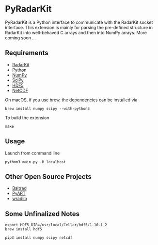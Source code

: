 PyRadarKit
==========

PyRadarKit is a Python interface to communicate with the RadarKit socket interface. This extension is mainly for parsing the pre-defined structure in RadarKit into well-behaved C arrays and then into NumPy arrays. More coming soon ...


## Requirements

- [RadarKit]
- [Python]
- [NumPy]
- [SciPy]
- [HDF5]
- [NetCDF]

On macOS, if you use brew, the dependencies can be installed via
```shell
brew install numpy scipy --with-python3
``````

To build the extension
```shell
make
```

## Usage

Launch from command line

```shell
python3 main.py -H localhost
``````

## Other Open Source Projects

- [Baltrad]
- [PyART]
- [wradlib]

[RadarKit]: https://git.arrc.ou.edu/cheo4524/radarkit.git
[Python]: https://www.python.org
[NumPy]: http://www.numpy.org
[SciPy]: https://www.scipy.org
[HDF5]: https://support.hdfgroup.org/HDF5
[NetCDF]: https://www.unidata.ucar.edu/software/netcdf
[Baltrad]: http://theradarcommunity.wikidot.com/tool:2
[PyART]: http://arm-doe.github.io/pyart
[wradlib]: http://wradlib.org


## Some Unfinalized Notes

```shell
export HDF5_DIR=/usr/local/Cellar/hdf5/1.10.1_2
brew install hdf5
```

```shell
pip3 install numpy scipy netcdf
```
